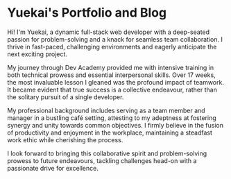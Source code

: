# Yuekai's Portfolio and Blog

Hi! I'm Yuekai, a dynamic full-stack web developer with a deep-seated passion for problem-solving and a knack for seamless team collaboration. I thrive in fast-paced, challenging environments and eagerly anticipate the next exciting project.

My journey through Dev Academy provided me with intensive training in both technical prowess and essential interpersonal skills. Over 17 weeks, the most invaluable lesson I gleaned was the profound impact of teamwork. It became evident that true success is a collective endeavour, rather than the solitary pursuit of a single developer.

My professional background includes serving as a team member and manager in a bustling café setting, attesting to my adeptness at fostering synergy and unity towards common objectives. I firmly believe in the fusion of productivity and enjoyment in the workplace, maintaining a steadfast work ethic while cherishing the process.

I look forward to bringing this collaborative spirit and problem-solving prowess to future endeavours, tackling challenges head-on with a passionate drive for excellence.
